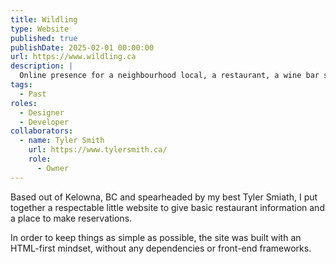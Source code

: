 ```yaml
---
title: Wildling
type: Website
published: true
publishDate: 2025-02-01 00:00:00
url: https://www.wildling.ca
description: |
  Online presence for a neighbourhood local, a restaurant, a wine bar serving humble food and wines of the earth.
tags:
  - Past
roles:
  - Designer
  - Developer
collaborators:
  - name: Tyler Smith
    url: https://www.tylersmith.ca/
    role:
      - Owner
---
```


Based out of Kelowna, BC and spearheaded by my best Tyler Smiath, I put together a respectable little website to give basic restaurant information and a place to make reservations.

In order to keep things as simple as possible, the site was built with an HTML-first mindset, without any dependencies or front-end frameworks.
